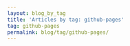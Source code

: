 ```yaml
---
layout: blog_by_tag
title: 'Articles by tag: github-pages'
tag: github-pages
permalink: blog/tag/github-pages/
---
```

